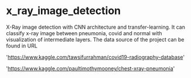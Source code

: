 # x_ray_image_detection
X-Ray image detection with CNN architecture and transfer-learning. It can classify x-ray image between pneumonia, covid and normal with visualization of intermediate layers.
The data source of the project can be found in URL

'https://www.kaggle.com/tawsifurrahman/covid19-radiography-database'

'https://www.kaggle.com/paultimothymooney/chest-xray-pneumonia'

